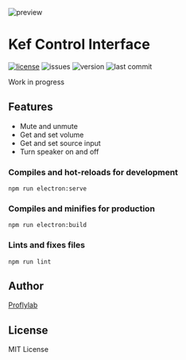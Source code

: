 ![preview](https://i.imgur.com/Ss0skBZ.png)
# Kef Control Interface
[![license](https://img.shields.io/github/license/proflylab/kef-control)](https://github.com/proflylab/kef-control/blob/master/LICENSE)
![issues](https://img.shields.io/github/issues/proflylab/youtube-stats)
![version](https://img.shields.io/github/package-json/v/proflylab/youtube-stats)
![last commit](https://img.shields.io/github/last-commit/proflylab/youtube-stats)

Work in progress
## Features
- Mute and unmute
- Get and set volume
- Get and set source input
- Turn speaker on and off

### Compiles and hot-reloads for development
```
npm run electron:serve
```

### Compiles and minifies for production
```
npm run electron:build
```

### Lints and fixes files
```
npm run lint
```

## Author
[Proflylab](https://github.com/proflylab)

## License
MIT License

